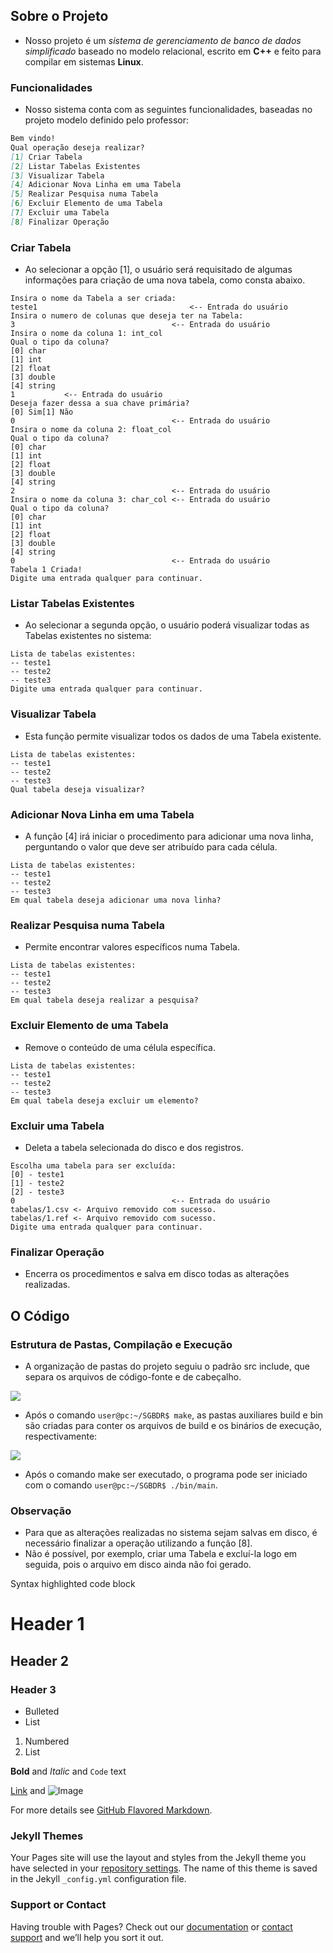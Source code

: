 ## Sobre o Projeto

- Nosso projeto é um _sistema de gerenciamento de banco de dados simplificado_ baseado no modelo relacional, escrito em **C++** e feito para compilar em sistemas **Linux**.

### Funcionalidades

- Nosso sistema conta com as seguintes funcionalidades, baseadas no projeto modelo definido pelo professor:

```markdown
Bem vindo!
Qual operação deseja realizar?
[1] Criar Tabela
[2] Listar Tabelas Existentes
[3] Visualizar Tabela
[4] Adicionar Nova Linha em uma Tabela
[5] Realizar Pesquisa numa Tabela
[6] Excluir Elemento de uma Tabela
[7] Excluir uma Tabela
[8] Finalizar Operação
```

### Criar Tabela

- Ao selecionar a opção [1], o usuário será requisitado de algumas informações para criação de uma nova tabela, como consta abaixo.

```
Insira o nome da Tabela a ser criada:
teste1									<-- Entrada do usuário
Insira o numero de colunas que deseja ter na Tabela:
3									<-- Entrada do usuário
Insira o nome da coluna 1: int_col
Qual o tipo da coluna?
[0] char
[1] int
[2] float
[3] double
[4] string
1			<-- Entrada do usuário
Deseja fazer dessa a sua chave primária?
[0] Sim[1] Não
0									<-- Entrada do usuário
Insira o nome da coluna 2: float_col
Qual o tipo da coluna?
[0] char
[1] int
[2] float
[3] double
[4] string
2									<-- Entrada do usuário
Insira o nome da coluna 3: char_col	<-- Entrada do usuário
Qual o tipo da coluna?
[0] char
[1] int
[2] float
[3] double
[4] string
0									<-- Entrada do usuário
Tabela 1 Criada!
Digite uma entrada qualquer para continuar.
```

### Listar Tabelas Existentes

- Ao selecionar a segunda opção, o usuário poderá visualizar todas as Tabelas existentes no sistema:

```
Lista de tabelas existentes:
-- teste1
-- teste2
-- teste3
Digite uma entrada qualquer para continuar.
```

### Visualizar Tabela

- Esta função permite visualizar todos os dados de uma Tabela existente.

```
Lista de tabelas existentes:
-- teste1
-- teste2
-- teste3
Qual tabela deseja visualizar?
```

### Adicionar Nova Linha em uma Tabela

- A função [4] irá iniciar o procedimento para adicionar uma nova linha, perguntando o valor que deve ser atribuído para cada célula.

```
Lista de tabelas existentes:
-- teste1
-- teste2
-- teste3
Em qual tabela deseja adicionar uma nova linha?
```

### Realizar Pesquisa numa Tabela

- Permite encontrar valores específicos numa Tabela.

```
Lista de tabelas existentes:
-- teste1
-- teste2
-- teste3
Em qual tabela deseja realizar a pesquisa?
```

### Excluir Elemento de uma Tabela

- Remove o conteúdo de uma célula específica.

```
Lista de tabelas existentes:
-- teste1
-- teste2
-- teste3
Em qual tabela deseja excluir um elemento?
```

### Excluir uma Tabela

- Deleta a tabela selecionada do disco e dos registros.

```
Escolha uma tabela para ser excluída:
[0] - teste1
[1] - teste2
[2] - teste3
0									<-- Entrada do usuário
tabelas/1.csv <- Arquivo removido com sucesso.
tabelas/1.ref <- Arquivo removido com sucesso.
Digite uma entrada qualquer para continuar.
```

### Finalizar Operação

- Encerra os procedimentos e salva em disco todas as alterações realizadas.

## O Código

### Estrutura de Pastas, Compilação e Execução

- A organização de pastas do projeto seguiu o padrão src include, que separa os arquivos de código-fonte e de cabeçalho.

![](img/estrutura.png)

- Após o comando `user@pc:~/SGBDR$ make`, as pastas auxiliares build e bin são criadas para conter os arquivos de build e os binários de execução, respectivamente:

![](img/estrutura2.png)

- Após o comando make ser executado, o programa pode ser iniciado com o comando `user@pc:~/SGBDR$ ./bin/main`.

### Observação

- Para que as alterações realizadas no sistema sejam salvas em disco, é necessário finalizar a operação utilizando a função [8].
- Não é possível, por exemplo, criar uma Tabela e excluí-la logo em seguida, pois o arquivo em disco ainda não foi gerado.

Syntax highlighted code block

# Header 1
## Header 2
### Header 3

- Bulleted
- List

1. Numbered
2. List

**Bold** and _Italic_ and `Code` text

[Link](url) and ![Image](src)


For more details see [GitHub Flavored Markdown](https://guides.github.com/features/mastering-markdown/).

### Jekyll Themes

Your Pages site will use the layout and styles from the Jekyll theme you have selected in your [repository settings](https://github.com/JordyAraujo/SGBDRLP1/settings). The name of this theme is saved in the Jekyll `_config.yml` configuration file.

### Support or Contact

Having trouble with Pages? Check out our [documentation](https://help.github.com/categories/github-pages-basics/) or [contact support](https://github.com/contact) and we’ll help you sort it out.
